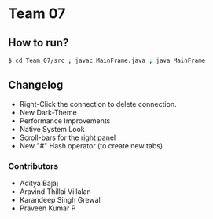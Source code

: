 # Team 07

## How to run?
```sh
$ cd Team_07/src ; javac MainFrame.java ; java MainFrame
```

## Changelog
- Right-Click the connection to delete connection.
- New Dark-Theme
- Performance Improvements
- Native System Look
- Scroll-bars for the right panel
- New "#" Hash operator (to create new tabs)

### Contributors
- Aditya Bajaj
- Aravind Thillai Villalan
- Karandeep Singh Grewal
- Praveen Kumar P

